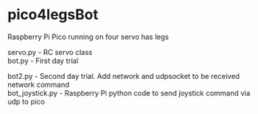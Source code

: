 # pico4legsBot
Raspberry Pi Pico running on four servo has legs

servo.py    - RC servo class<br>
bot.py      - First day trial<br>

bot2.py     - Second day trial. Add network and udpsocket to be  received network command<br>
bot_joystick.py - Raspberry Pi python code to send joystick command via udp to pico<br>
